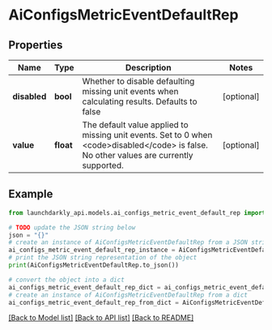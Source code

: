 # AiConfigsMetricEventDefaultRep


## Properties

Name | Type | Description | Notes
------------ | ------------- | ------------- | -------------
**disabled** | **bool** | Whether to disable defaulting missing unit events when calculating results. Defaults to false | [optional] 
**value** | **float** | The default value applied to missing unit events. Set to 0 when &lt;code&gt;disabled&lt;/code&gt; is false. No other values are currently supported. | [optional] 

## Example

```python
from launchdarkly_api.models.ai_configs_metric_event_default_rep import AiConfigsMetricEventDefaultRep

# TODO update the JSON string below
json = "{}"
# create an instance of AiConfigsMetricEventDefaultRep from a JSON string
ai_configs_metric_event_default_rep_instance = AiConfigsMetricEventDefaultRep.from_json(json)
# print the JSON string representation of the object
print(AiConfigsMetricEventDefaultRep.to_json())

# convert the object into a dict
ai_configs_metric_event_default_rep_dict = ai_configs_metric_event_default_rep_instance.to_dict()
# create an instance of AiConfigsMetricEventDefaultRep from a dict
ai_configs_metric_event_default_rep_from_dict = AiConfigsMetricEventDefaultRep.from_dict(ai_configs_metric_event_default_rep_dict)
```
[[Back to Model list]](../README.md#documentation-for-models) [[Back to API list]](../README.md#documentation-for-api-endpoints) [[Back to README]](../README.md)


